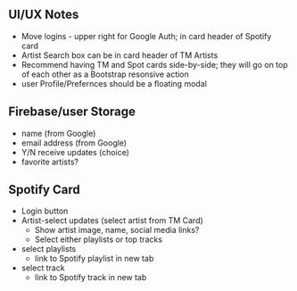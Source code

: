 
## UI/UX Notes
* Move logins - upper right for Google Auth; in card header of Spotify card
* Artist Search box can be in card header of TM Artists
* Recommend having TM and Spot cards side-by-side; they will go on top of each other as a Bootstrap resonsive action
* user Profile/Prefernces should be a floating modal

## Firebase/user Storage
* name (from Google)
* email address (from Google)
* Y/N receive updates (choice)
* favorite artists?

## Spotify Card
* Login button
* Artist-select updates (select artist from TM Card)
	* Show artist image, name, social media links?
	* Select either playlists or top tracks
* select playlists
	* link to Spotify playlist in new tab
* select track
	* link to Spotify track in new tab




